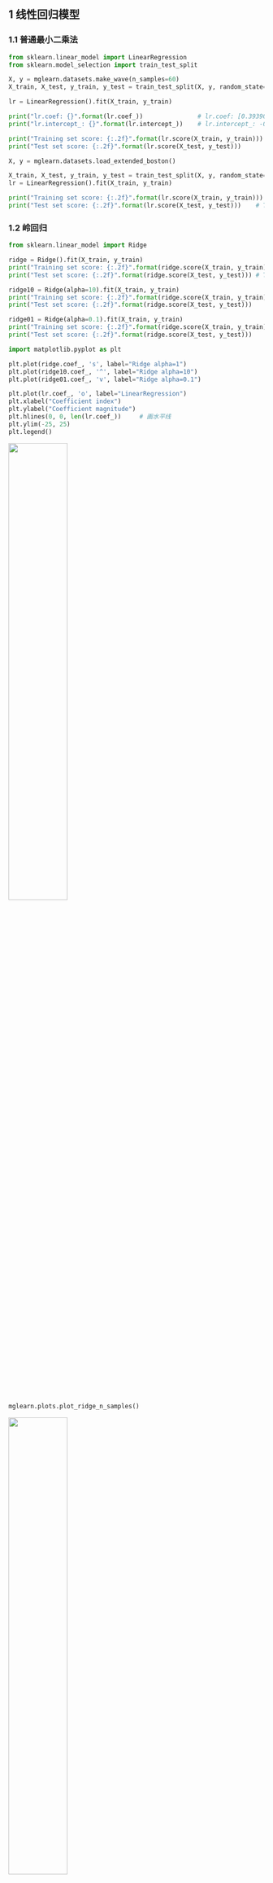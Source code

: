 ## 1 线性回归模型

### 1.1 普通最小二乘法
```python
from sklearn.linear_model import LinearRegression
from sklearn.model_selection import train_test_split

X, y = mglearn.datasets.make_wave(n_samples=60)
X_train, X_test, y_train, y_test = train_test_split(X, y, random_state=42)

lr = LinearRegression().fit(X_train, y_train)
```


```python
print("lr.coef: {}".format(lr.coef_))               # lr.coef: [0.39390555]
print("lr.intercept_: {}".format(lr.intercept_))    # lr.intercept_: -0.031804343026759746
```


```python
print("Training set score: {:.2f}".format(lr.score(X_train, y_train)))      # Training set score: 0.67
print("Test set score: {:.2f}".format(lr.score(X_test, y_test)))        # Test set score: 0.66
```

```python
X, y = mglearn.datasets.load_extended_boston()

X_train, X_test, y_train, y_test = train_test_split(X, y, random_state=0)
lr = LinearRegression().fit(X_train, y_train)
```

```python
print("Training set score: {:.2f}".format(lr.score(X_train, y_train)))  # Training set score: 0.95
print("Test set score: {:.2f}".format(lr.score(X_test, y_test)))    # Test set score: 0.61
```

### 1.2 岭回归

```python
from sklearn.linear_model import Ridge

ridge = Ridge().fit(X_train, y_train)
print("Training set score: {:.2f}".format(ridge.score(X_train, y_train)))       # Training set score: 0.89
print("Test set score: {:.2f}".format(ridge.score(X_test, y_test))) # Test set score: 0.75
```


```python
ridge10 = Ridge(alpha=10).fit(X_train, y_train)
print("Training set score: {:.2f}".format(ridge.score(X_train, y_train)))       # Training set score: 0.93
print("Test set score: {:.2f}".format(ridge.score(X_test, y_test)))     # Test set score: 0.77
```

```python
ridge01 = Ridge(alpha=0.1).fit(X_train, y_train)
print("Training set score: {:.2f}".format(ridge.score(X_train, y_train)))       # Training set score: 0.93
print("Test set score: {:.2f}".format(ridge.score(X_test, y_test)))     # Test set score: 0.77
```



```python
import matplotlib.pyplot as plt

plt.plot(ridge.coef_, 's', label="Ridge alpha=1")
plt.plot(ridge10.coef_, '^', label="Ridge alpha=10")
plt.plot(ridge01.coef_, 'v', label="Ridge alpha=0.1")

plt.plot(lr.coef_, 'o', label="LinearRegression")
plt.xlabel("Coefficient index")
plt.ylabel("Coefficient magnitude")
plt.hlines(0, 0, len(lr.coef_))     # 画水平线
plt.ylim(-25, 25)
plt.legend()
```
<img src ="https://img-blog.csdnimg.cn/f7e0b119afa74c27a2d0a7643d44c1bb.png#pic_center" width = 48%>


```python
mglearn.plots.plot_ridge_n_samples()
```
<img src ="https://img-blog.csdnimg.cn/5e4201b4e5c740c1b76e443f33163d93.png#pic_center" width = 48%>


```python
from sklearn.linear_model import Lasso
import numpy as np

lasso = Lasso().fit(X_train, y_train)
print("Training set score: {:.2f}".format(lasso.score(X_train, y_train)))
print("Test set score: {:.2f}".format(lasso.score(X_test, y_test)))
print("Number of features used: {}".format(np.sum(lasso.coef_ != 0)))
```


> Training set score: 0.29
> Test set score: 0.21
> Number of features used: 4



```python
lasso001 = Lasso(alpha=0.01, max_iter=100000).fit(X_train, y_train)
print("Training set score: {:.2f}".format(lasso001.score(X_train, y_train)))
print("Test set score: {:.2f}".format(lasso001.score(X_test, y_test)))
print("Number of features used: {}".format(np.sum(lasso001.coef_ != 0)))
```
> Training set score: 0.90
> Test set score: 0.77
> Number of features used: 33


```python
lasso00001 = Lasso(alpha=0.0001, max_iter=100000).fit(X_train, y_train)
print("Training set score: {:.2f}".format(lasso00001.score(X_train, y_train)))
print("Test set score: {:.2f}".format(lasso00001.score(X_test, y_test)))
print("Number of features used: {}".format(np.sum(lasso00001.coef_ != 0)))
```

> Training set score: 0.95
> Test set score: 0.64
> Number of features used: 96


```python
plt.plot(lasso.coef_, 's', label="Lasso alpha=1")
plt.plot(lasso001.coef_, 's', label="Lasso alpha=0.01")
plt.plot(lasso00001.coef_, 's', label="Lasso alpha=0.0001")

plt.plot(ridge01.coef_, "o", label="Ridge alpha=0.1")
plt.legend(ncol=2, loc=(0, 1.05))
plt.ylim(-25, 25)
plt.xlabel("Coefficient index")
plt.ylabel("Coefficient magnitude")
```

```python

```

```python

```














